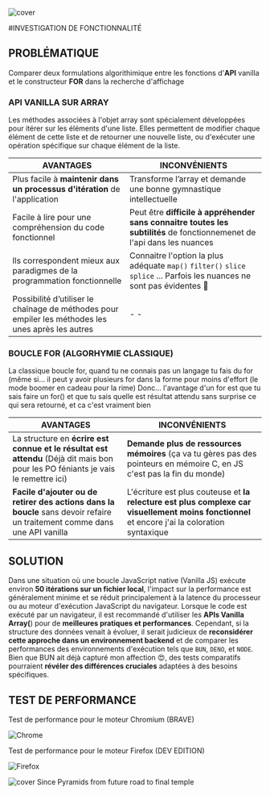 ![cover](https://kpkfzczpavanzocxzyta.supabase.co/storage/v1/object/public/oc-react/readme-header-oc-react-07.png)

#INVESTIGATION DE FONCTIONNALITÉ

## PROBLÉMATIQUE

Comparer deux formulations algorithimique entre les fonctions d'**API** vanilla et le constructeur **FOR** dans la recherche d'affichage

### API VANILLA SUR ARRAY

Les méthodes associées à l'objet array sont spécialement développées pour itérer sur les éléments d'une liste. Elles permettent de modifier chaque élément de cette liste et de retourner une nouvelle liste, ou d'exécuter une opération spécifique sur chaque élément de la liste.

| AVANTAGES                                                                                          | INCONVÉNIENTS                                                                                                            |
| -------------------------------------------------------------------------------------------------- | ------------------------------------------------------------------------------------------------------------------------ |
| Plus facile à **maintenir dans un processus d'itération** de l'application                         | Transforme l’array et demande une bonne gymnastique intellectuelle                                                       |
| Facile à lire pour une compréhension du code fonctionnel                                           | Peut être **difficile à appréhender sans connaitre toutes les subtilités** de fonctionnemenet de l'api dans les nuances  |
| Ils correspondent mieux aux paradigmes de la programmation fonctionnelle                           | Connaitre l'option la plus adéquate `map()` `filter()` `slice` `splice` ... Parfois les nuances ne sont pas évidentes 🥲 |
| Possibilité d’utiliser le chaînage de méthodes pour empiler les méthodes les unes après les autres | - -                                                                                                                      |

### BOUCLE FOR (ALGORHYMIE CLASSIQUE)

La classique boucle for, quand tu ne connais pas un langage tu fais du for (même si... il peut y avoir plusieurs for dans la forme pour moins d'effort (le mode boomer en cadeau pour la rime)
Donc... l'avantage d'un for est que tu sais faire un for() et que tu sais quelle est résultat attendu sans surprise ce qui sera retourné, et ca c'est vraiment bien

| AVANTAGES                                                                                                                         | INCONVÉNIENTS                                                                                                                                 |
| --------------------------------------------------------------------------------------------------------------------------------- | --------------------------------------------------------------------------------------------------------------------------------------------- |
| La structure en **écrire est connue et le résultat est attendu** (Déjà dit mais bon pour les PO féniants je vais le remettre ici) | **Demande plus de ressources mémoires** (ça va tu gères pas des pointeurs en mémoire C, en JS c'est pas la fin du monde)                      |
| **Facile d'ajouter ou de retirer des actions dans la boucle** sans devoir refaire un traitement comme dans une API vanilla        | L'écriture est plus couteuse et **la relecture est plus complexe car visuellement moins fonctionnel** et encore j'ai la coloration syntaxique |

## SOLUTION

Dans une situation où une boucle JavaScript native (Vanilla JS) exécute environ **50 itérations sur un fichier local**, l'impact sur la performance est généralement minime et se réduit principalement à la latence du processeur ou au moteur d'exécution JavaScript du navigateur. Lorsque le code est exécuté par un navigateur, il est recommandé d'utiliser les **APIs Vanilla Array(**) pour de **meilleures pratiques et performances**. Cependant, si la structure des données venait à évoluer, il serait judicieux de **reconsidérer cette approche dans un environnement backend** et de comparer les performances des environnements d'exécution tels que `BUN`, `DENO`, et `NODE`. Bien que BUN ait déjà capturé mon affection 😍, des tests comparatifs pourraient **révéler des différences cruciales** adaptées à des besoins spécifiques.

## TEST DE PERFORMANCE
Test de performance pour le moteur Chromium (BRAVE)

![Chrome](https://kpkfzczpavanzocxzyta.supabase.co/storage/v1/object/public/oc-react/oc07/oc07-benchmark-chrome-runtime.png)

Test de performance pour le moteur Firefox (DEV EDITION)

![Firefox](https://kpkfzczpavanzocxzyta.supabase.co/storage/v1/object/public/oc-react/oc07/oc07-benchmark-firefox-runtime.png)

![cover](https://kpkfzczpavanzocxzyta.supabase.co/storage/v1/object/public/nephcode-public/githubReadmeSkills.png)
Since Pyramids from future road to final temple
